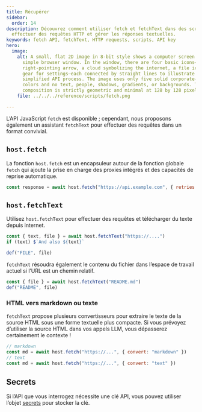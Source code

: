```yaml
---
title: Récupérer
sidebar:
  order: 14
description: Découvrez comment utiliser fetch et fetchText dans des scripts pour
  effectuer des requêtes HTTP et gérer les réponses textuelles.
keywords: fetch API, fetchText, HTTP requests, scripts, API key
hero:
  image:
    alt: A small, flat 2D image in 8-bit style shows a computer screen displaying a
      simple browser window. In the window, there are four basic icons—a
      right-pointing arrow, a cloud symbolizing the internet, a file icon, and a
      gear for settings—each connected by straight lines to illustrate a
      simplified API process. The image uses only five solid corporate-style
      colors and no text, people, shadows, gradients, or backgrounds. The
      composition is strictly geometric and minimal at 128 by 128 pixels.
    file: ../../../reference/scripts/fetch.png

---
```


LʼAPI JavaScript `fetch` est disponible ; cependant, nous proposons également un assistant
`fetchText` pour effectuer des requêtes dans un format convivial.

## `host.fetch`

La fonction `host.fetch` est un encapsuleur autour de la fonction globale `fetch` qui ajoute la prise en charge des proxies intégrés et des capacités de reprise automatique.

```js
const response = await host.fetch("https://api.example.com", { retries: 3 })
```

## `host.fetchText`

Utilisez `host.fetchText` pour effectuer des requêtes et télécharger du texte depuis internet.

```ts
const { text, file } = await host.fetchText("https://....")
if (text) $`And also ${text}`

def("FILE", file)
```

`fetchText` résoudra également le contenu du fichier dans lʼespace de travail actuel si lʼURL est un chemin relatif.

```ts
const { file } = await host.fetchText("README.md")
def("README", file)
```

### HTML vers markdown ou texte

`fetchText` propose plusieurs convertisseurs pour extraire le texte de la source HTML sous une forme textuelle plus compacte.
Si vous prévoyez dʼutiliser la source HTML dans vos appels LLM, vous dépasserez certainement le contexte !

```js
// markdown
const md = await host.fetch("https://...", { convert: "markdown" })
// text
const md = await host.fetch("https://...", { convert: "text" })
```

## Secrets

Si lʼAPI que vous interrogez nécessite une clé API, vous pouvez utiliser lʼobjet [secrets](../../../reference/reference/scripts/secrets/) pour stocker la clé.

```
```
